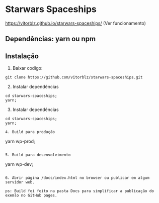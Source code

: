 # Starwars Spaceships

https://vitorblz.github.io/starwars-spaceships/ (Ver funcionamento)

## Dependências: yarn ou npm


## Instalação

1. Baixar codigo:
```
git clone https://github.com/vitorblz/starwars-spaceships.git
```

2. Instalar dependências
```
cd starwars-spaceships;
yarn; 
```

3. Instalar dependências
```
cd starwars-spaceships;
yarn; 

4. Build para produção
```
yarn wp-prod;
```

5. Build para desenvolvimento
```
yarn wp-dev;
```

6. Abrir página /docs/index.html no browser ou publicar em algum servidor web.

ps: Build foi feito na pasta Docs para simplificar a publicação do exemlo no GitHub pages.